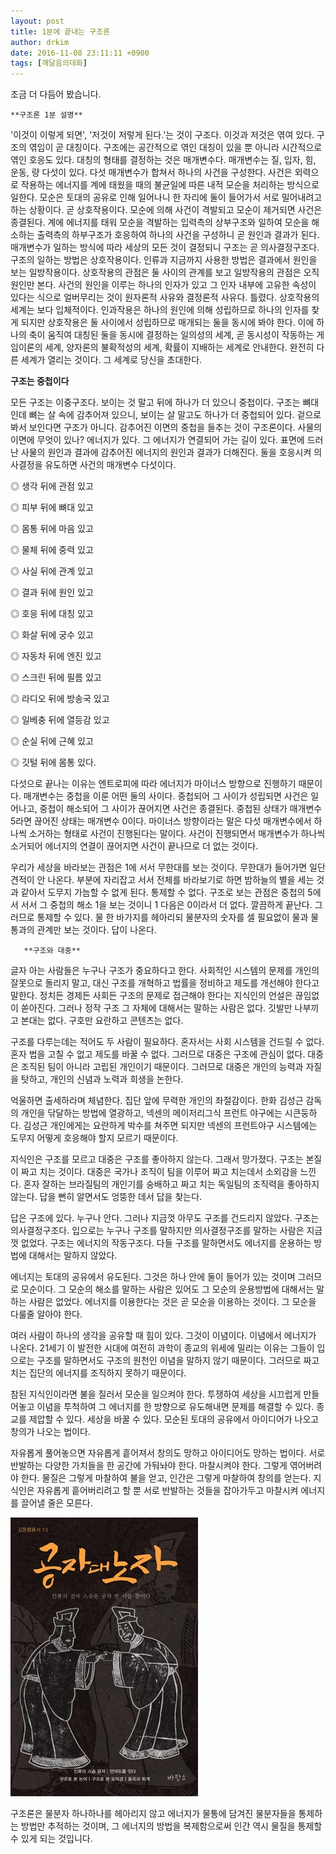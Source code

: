 ```yaml
---
layout: post
title: 1분에 끝내는 구조론
author: drkim
date: 2016-11-08 23:11:11 +0900
tags: [깨달음의대화]
---
```

조금 더 다듬어 봤습니다.

  


 


    **구조론 1분 설명**

  


'이것이 이렇게 되면', '저것이 저렇게 된다.'는 것이 구조다. 이것과 저것은 엮여 있다. 구조의 엮임이 곧 대칭이다. 구조에는 공간적으로 엮인 대칭이 있을 뿐 아니라 시간적으로 엮인 호응도 있다. 대칭의 형태를 결정하는 것은 매개변수다. 매개변수는 질, 입자, 힘, 운동, 량 다섯이 있다. 다섯 매개변수가 합쳐서 하나의 사건을 구성한다. 사건은 외력으로 작용하는 에너지를 계에 태웠을 때의 불균일에 따른 내적 모순을 처리하는 방식으로 일한다. 모순은 토대의 공유로 인해 일어나니 한 자리에 둘이 들어가서 서로 밀어내려고 하는 상황이다. 곧 상호작용이다. 모순에 의해 사건이 격발되고 모순이 제거되면 사건은 종결된다. 계에 에너지를 태워 모순을 격발하는 입력측의 상부구조와 일하여 모순을 해소하는 출력측의 하부구조가 호응하여 하나의 사건을 구성하니 곧 원인과 결과가 된다. 매개변수가 일하는 방식에 따라 세상의 모든 것이 결정되니 구조는 곧 의사결정구조다. 구조의 일하는 방법은 상호작용이다. 인류과 지금까지 사용한 방법은 결과에서 원인을 보는 일방작용이다. 상호작용의 관점은 둘 사이의 관계를 보고 일방작용의 관점은 오직 원인만 본다. 사건의 원인을 이루는 하나의 인자가 있고 그 인자 내부에 고유한 속성이 있다는 식으로 얼버무리는 것이 원자론적 사유와 결정론적 사유다. 틀렸다. 상호작용의 세계는 보다 입체적이다. 인과작용은 하나의 원인에 의해 성립하므로 하나의 인자를 찾게 되지만 상호작용은 둘 사이에서 성립하므로 매개되는 둘을 동시에 봐야 한다. 이에 하나의 축이 움직여 대칭된 둘을 동시에 결정하는 일의성의 세계, 곧 동시성이 작동하는 게임이론의 세계, 양자론의 불확적성의 세계, 확률이 지배하는 세계로 안내한다. 완전히 다른 세계가 열리는 것이다. 그 세계로 당신을 초대한다. 

  


**구조는 중첩이다**

  


모든 구조는 이중구조다. 보이는 것 말고 뒤에 하나가 더 있으니 중첩이다. 구조는 뼈대인데 뼈는 살 속에 감추어져 있으니, 보이는 살 말고도 하나가 더 중첩되어 있다. 겉으로 봐서 보인다면 구조가 아니다. 감추어진 이면의 중첩을 들추는 것이 구조론이다. 사물의 이면에 무엇이 있나? 에너지가 있다. 그 에너지가 연결되어 가는 길이 있다. 표면에 드러난 사물의 원인과 결과에 감추어진 에너지의 원인과 결과가 더해진다. 둘을 호응시켜 의사결정을 유도하면 사건의 매개변수 다섯이다. 

  


◎ 생각 뒤에 관점 있고  
      
◎ 피부 뒤에 뼈대 있고  
      
◎ 몸통 뒤에 마음 있고  
      
◎ 물체 뒤에 중력 있고  
      
◎ 사실 뒤에 관계 있고  
      
◎ 결과 뒤에 원인 있고  
      
◎ 호응 뒤에 대칭 있고  
      
◎ 화살 뒤에 궁수 있고  
      
◎ 자동차 뒤에 엔진 있고  
      
◎ 스크린 뒤에 필름 있고   
      
◎ 라디오 뒤에 방송국 있고  
      
◎ 일베충 뒤에 열등감 있고  
      
◎ 순실 뒤에 근혜 있고  
      
◎ 깃털 뒤에 몸통 있다. 

  


다섯으로 끝나는 이유는 엔트로피에 따라 에너지가 마이너스 방향으로 진행하기 때문이다. 매개변수는 중첩을 이룬 어떤 둘의 사이다. 중첩되어 그 사이가 성립되면 사건은 일어나고, 중첩이 해소되어 그 사이가 끊어지면 사건은 종결된다. 중첩된 상태가 매개변수 5라면 끊어진 상태는 매개변수 0이다. 마이너스 방향이라는 말은 다섯 매개변수에서 하나씩 소거하는 형태로 사건이 진행된다는 말이다. 사건이 진행되면서 매개변수가 하나씩 소거되어 에너지의 연결이 끊어지면 사건이 끝나므로 더 없는 것이다.

  


우리가 세상을 바라보는 관점은 1에 서서 무한대를 보는 것이다. 무한대가 들어가면 일단 견적이 안 나온다. 부분에 자리잡고 서서 전체를 바라보기로 하면 밤하늘의 별을 세는 것과 같아서 도무지 가늠할 수 없게 된다. 통제할 수 없다. 구조로 보는 관점은 중첩의 5에서 서서 그 중첩의 해소 1을 보는 것이니 1 다음은 0이라서 더 없다. 깔끔하게 끝난다. 그러므로 통제할 수 있다. 물 한 바가지를 헤아리되 물분자의 숫자를 셀 필요없이 물과 물통과의 관계만 보는 것이다. 답이 나온다.





 

       **구조와 대중**

  


글자 아는 사람들은 누구나 구조가 중요하다고 한다. 사회적인 시스템의 문제를 개인의 잘못으로 돌리지 말고, 대신 구조를 개혁하고 법률을 정비하고 제도를 개선해야 한다고 말한다. 정치든 경제든 사회든 구조의 문제로 접근해야 한다는 지식인의 언설은 끊임없이 쏟아진다. 그러나 정작 구조 그 자체에 대해서는 말하는 사람은 없다. 깃발만 나부끼고 본대는 없다. 구호만 요란하고 콘텐츠는 없다. 

  


구조를 다루는데는 적어도 두 사람이 필요하다. 혼자서는 사회 시스템을 건드릴 수 없다. 혼자 법을 고칠 수 없고 제도를 바꿀 수 없다. 그러므로 대중은 구조에 관심이 없다. 대중은 조직된 팀이 아니라 고립된 개인이기 때문이다. 그러므로 대중은 개인의 능력과 자질을 탓하고, 개인의 신념과 노력과 희생을 논한다. 

  


억울하면 출세하라며 체념한다. 집단 앞에 무력한 개인의 좌절감이다. 한화 김성근 감독의 개인을 닦달하는 방법에 열광하고, 넥센의 메이저리그식 프런트 야구에는 시큰둥하다. 김성근 개인에게는 요란하게 박수를 쳐주면 되지만 넥센의 프런트야구 시스템에는 도무지 어떻게 호응해야 할지 모르기 때문이다. 

  


지식인은 구조를 모르고 대중은 구조를 좋아하지 않는다. 그래서 망가졌다. 구조는 본질이 짜고 치는 것이다. 대중은 국가나 조직이 팀을 이루어 짜고 치는데서 소외감을 느낀다. 혼자 잘하는 브라질팀의 개인기를 숭배하고 짜고 치는 독일팀의 조직력을 좋아하지 않는다. 답을 뻔히 알면서도 엉뚱한 데서 답을 찾는다. 

  


답은 구조에 있다. 누구나 안다. 그러나 지금껏 아무도 구조를 건드리지 않았다. 구조는 의사결정구조다. 입으로는 누구나 구조를 말하지만 의사결정구조를 말하는 사람은 지금껏 없었다. 구조는 에너지의 작동구조다. 다들 구조를 말하면서도 에너지를 운용하는 방법에 대해서는 말하지 않았다. 

  


에너지는 토대의 공유에서 유도된다. 그것은 하나 안에 둘이 들어가 있는 것이며 그러므로 모순이다. 그 모순의 해소를 말하는 사람은 있어도 그 모순의 운용방법에 대해서는 말하는 사람은 없었다. 에너지를 이용한다는 것은 곧 모순을 이용하는 것이다. 그 모순을 다룰줄 알아야 한다. 

  


여러 사람이 하나의 생각을 공유할 때 힘이 있다. 그것이 이념이다. 이념에서 에너지가 나온다. 21세기 이 발전한 시대에 여전히 과학이 종교의 위세에 밀리는 이유는 그들이 입으로는 구조를 말하면서도 구조의 원천인 이념을 말하지 않기 때문이다. 그러므로 짜고 치는 집단의 에너지를 조직하지 못하기 때문이다. 

  


참된 지식인이라면 불을 질러서 모순을 일으켜야 한다. 투쟁하여 세상을 시끄럽게 만들어놓고 이념을 투척하여 그 에너지를 한 방향으로 유도해내면 문제를 해결할 수 있다. 종교를 제압할 수 있다. 세상을 바꿀 수 있다. 모순된 토대의 공유에서 아이디어가 나오고 창의가 나오는 법이다. 

  


자유롭게 풀어놓으면 자유롭게 흩어져서 창의도 망하고 아이디어도 망하는 법이다. 서로 반발하는 다양한 가치들을 한 공간에 가둬놔야 한다. 마찰시켜야 한다. 그렇게 엮어버려야 한다. 물질은 그렇게 마찰하여 불을 얻고, 인간은 그렇게 마찰하여 창의를 얻는다. 지식인은 자유롭게 흩어버리려고 할 뿐 서로 반발하는 것들을 잡아가두고 마찰시켜 에너지를 끌어낼 줄은 모른다.



  


  


![](/files/attach/images/198/429/775/555.jpg)

  


구조론은 물분자 하나하나를 헤아리지 않고 에너지가 물통에 담겨진 물분자들을 통제하는 방법만 추적하는 것이며, 그 에너지의 방법을 복제함으로써 인간 역시 물질을 통제할 수 있게 되는 것입니다.
